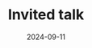 ---
collection: talks
date: 2024-09-11
title: "Invited talk"
venue: "Data Assimilation Workshop, LUT"
location: "Lappeeranta, Finland"
# paperurl: 
# slidesurl: 'http://sarapv.github.io/files/slides/mcm2025.pdf'
# videourl:
# abstract: 
---
